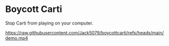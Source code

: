 # Boycott Carti

Stop Carti from playing on your computer.

https://raw.githubusercontent.com/Jack5079/boycottcarti/refs/heads/main/demo.mp4